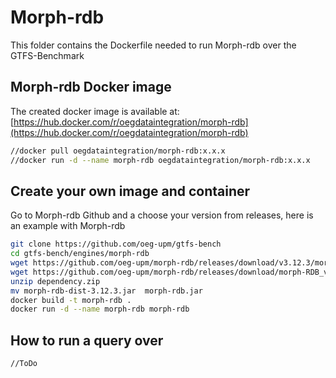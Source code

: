 # Morph-rdb
This folder contains the Dockerfile needed to run Morph-rdb over the GTFS-Benchmark

## Morph-rdb Docker image
The created docker image is available at: [https://hub.docker.com/r/oegdataintegration/morph-rdb](https://hub.docker.com/r/oegdataintegration/morph-rdb)
```bash
//docker pull oegdataintegration/morph-rdb:x.x.x
//docker run -d --name morph-rdb oegdataintegration/morph-rdb:x.x.x
```

## Create your own image and container
Go to Morph-rdb Github and a choose your version from releases, here is an example with Morph-rdb
```bash
git clone https://github.com/oeg-upm/gtfs-bench
cd gtfs-bench/engines/morph-rdb
wget https://github.com/oeg-upm/morph-rdb/releases/download/v3.12.3/morph-rdb-dist-3.12.3.jar
wget https://github.com/oeg-upm/morph-rdb/releases/download/morph-RDB_v3.9.17/dependency.zip
unzip dependency.zip
mv morph-rdb-dist-3.12.3.jar  morph-rdb.jar
docker build -t morph-rdb .
docker run -d --name morph-rdb morph-rdb
```

## How to run a query over
```bash
//ToDo
```
